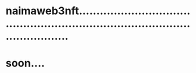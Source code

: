 # naimaweb3nft.......................................................................................................
# soon....
